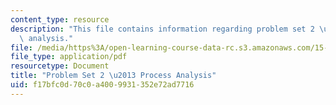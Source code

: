 ```yaml
---
content_type: resource
description: "This file contains information regarding problem set 2 \u2013 process\
  \ analysis."
file: /media/https%3A/open-learning-course-data-rc.s3.amazonaws.com/15-772j-d-lab-supply-chains-fall-2014/f17bfc0d70c0a4009931352e72ad7716_MIT15_772JF14_ProblemSet2.pdf
file_type: application/pdf
resourcetype: Document
title: "Problem Set 2 \u2013 Process Analysis"
uid: f17bfc0d-70c0-a400-9931-352e72ad7716
---
```

